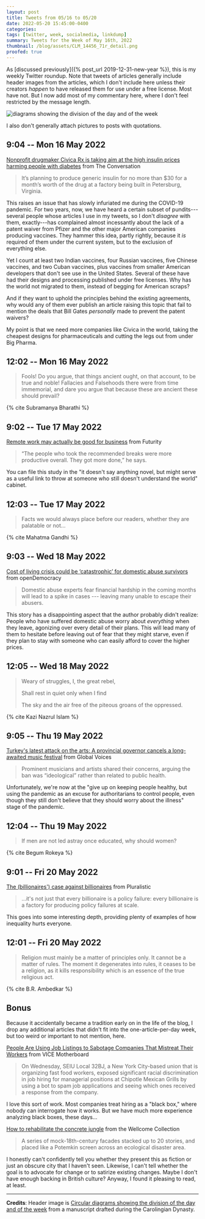 ```yaml
---
layout: post
title: Tweets from 05/16 to 05/20
date: 2022-05-20 15:45:00-0400
categories:
tags: [twitter, week, socialmedia, linkdump]
summary: Tweets for the Week of May 16th, 2022
thumbnail: /blog/assets/CLM_14456_71r_detail.png
proofed: true
---
```


As [discussed previously]({% post_url 2019-12-31-new-year %}), this is my weekly Twitter roundup.  Note that tweets of articles generally include header images from the articles, which I don't include here unless their creators *happen* to have released them for use under a free license.  Most have not.  But I now add most of my commentary here, where I don't feel restricted by the message length.

![diagrams showing the division of the day and of the week](/blog/assets/CLM_14456_71r_detail.png "diagrams showing the division of the day and of the week")

I also don't generally attach pictures to posts with quotations.

## 9:04 -- Mon 16 May 2022

[<i class="fab fa-twitter-square"></i>](https://jcolag.github.io/twitter/1526186705476169729) [Nonprofit drugmaker Civica Rx is taking aim at the high insulin prices harming people with diabetes](https://theconversation.com/nonprofit-drugmaker-civica-rx-is-taking-aim-at-the-high-insulin-prices-harming-people-with-diabetes-182204) from The Conversation

 > It’s planning to produce generic insulin for no more than $30 for a month’s worth of the drug at a factory being built in Petersburg, Virginia.

This raises an issue that has slowly infuriated me during the COVID-19 pandemic.  For two years, now, we have heard a certain subset of pundits---several people whose articles I use in my tweets, so I don't *disagree* with them, exactly---has complained almost incessantly about the lack of a patent waiver from Pfizer and the other major American companies producing vaccines.  They hammer this idea, partly rightly, because it *is* required of them under the current system, but to the exclusion of everything else.

Yet I count at least two Indian vaccines, four Russian vaccines, five Chinese vaccines, and two Cuban vaccines, plus vaccines from smaller American developers that don't see use in the United States.  Several of these have had their designs and processing published under free licenses.  Why has the world not migrated to them, instead of begging for American scraps?

And if they want to uphold the principles behind the existing agreements, why would any of them ever publish an article raising this topic that fail to mention the deals that Bill Gates *personally* made to prevent the patent waivers?

My point is that we need more companies like Civica in the world, taking the cheapest designs for pharmaceuticals and cutting the legs out from under Big Pharma.

## 12:02 -- Mon 16 May 2022

[<i class="fab fa-twitter-square"></i>](https://jcolag.github.io/twitter/1526231500521451527)

 > Fools! Do you argue, that things ancient ought, on that account, to be true and noble! Fallacies and Falsehoods there were from time immemorial, and dare you argue that because these are ancient these should prevail?

{% cite Subramanya Bharathi %}

## 9:02 -- Tue 17 May 2022

[<i class="fab fa-twitter-square"></i>](https://jcolag.github.io/twitter/1526548591170531328) [Remote work may actually be good for business](https://www.futurity.org/remote-work-employees-2736892-2/) from Futurity

 > “The people who took the recommended breaks were more productive overall. They got more done,” he says.

You can file this study in the "it doesn't say anything novel, but might serve as a useful link to throw at someone who still doesn't understand the world" cabinet.

## 12:03 -- Tue 17 May 2022

[<i class="fab fa-twitter-square"></i>](https://jcolag.github.io/twitter/1526594140363972610)

 > Facts we would always place before our readers, whether they are palatable or not...

{% cite Mahatma Gandhi %}

## 9:03 -- Wed 18 May 2022

[<i class="fab fa-twitter-square"></i>](https://jcolag.github.io/twitter/1526911230241275908) [Cost of living crisis could be ‘catastrophic’ for domestic abuse survivors](https://www.opendemocracy.net/en/5050/cost-of-living-crisis-domestic-abuse-financial-violence/) from openDemocracy

 > Domestic abuse experts fear financial hardship in the coming months will lead to a spike in cases --- leaving many unable to escape their abusers.

This story has a disappointing aspect that the author probably didn't realize:  People who have suffered domestic abuse worry about *everything* when they leave, agonizing over every detail of their plans.  This will lead many of them to hesitate before leaving out of fear that they might starve, even if they plan to stay with someone who can easily afford to cover the higher prices.

## 12:05 -- Wed 18 May 2022

[<i class="fab fa-twitter-square"></i>](https://jcolag.github.io/twitter/1526957031290118144)

 > Weary of struggles, I, the great rebel,
 >
 > Shall rest in quiet only when I find
 >
 > The sky and the air free of the piteous groans of the oppressed.

{% cite Kazi Nazrul Islam %}

## 9:05 -- Thu 19 May 2022

[<i class="fab fa-twitter-square"></i>](https://jcolag.github.io/twitter/1527274120798523392) [Turkey's latest attack on the arts: A provincial governor cancels a long-awaited music festival](https://globalvoices.org/2022/05/11/turkeys-latest-attack-on-the-arts-a-provincial-governor-cancels-a-long-awaited-music-festival/) from Global Voices

 > Prominent musicians and artists shared their concerns, arguing the ban was “ideological” rather than related to public health.

Unfortunately, we're now at the "give up on keeping people healthy, but using the pandemic as an excuse for authoritarians to control people, even though they still don't believe that they should worry about the illness" stage of the pandemic.

## 12:04 -- Thu 19 May 2022

[<i class="fab fa-twitter-square"></i>](https://jcolag.github.io/twitter/1527319168462204928)

 > If men are not led astray once educated, why should women?

{% cite Begum Rokeya %}

## 9:01 -- Fri 20 May 2022

[<i class="fab fa-twitter-square"></i>](https://jcolag.github.io/twitter/1527635503096287234) [The (billionaires') case against billionaires](https://pluralistic.net/2022/05/11/a-dent-in-the-universe/#eminently-guillotineable) from Pluralistic

 > ...it's not just that every billionaire is a policy failure: every billionaire is a factory for producing policy failures at scale.

This goes into some interesting depth, providing plenty of examples of how inequality hurts everyone.

## 12:01 -- Fri 20 May 2022

[<i class="fab fa-twitter-square"></i>](https://jcolag.github.io/twitter/1527680801604743168)

 > Religion must mainly be a matter of principles only. It cannot be a matter of rules. The moment it degenerates into rules, it ceases to be a religion, as it kills responsibility which is an essence of the true religious act.

{% cite B.R. Ambedkar %}

## Bonus

Because it accidentally became a tradition early on in the life of the blog, I drop any additional articles that didn't fit into the one-article-per-day week, but too weird or important to not mention, here.

<i class="fas fa-square"></i> [People Are Using Job Listings to Sabotage Companies That Mistreat Their Workers](https://www.vice.com/en/article/g5qaey/people-are-using-job-listings-to-sabotage-companies-that-mistreat-their-workers) from VICE Motherboard

 > On Wednesday, SEIU Local 32BJ, a New York City-based union that is organizing fast food workers, exposed significant racial discrimination in job hiring for managerial positions at Chipotle Mexican Grills by using a bot to spam job applications and seeing which ones received a response from the company.

I love this sort of work.  Most companies treat hiring as a "black box," where nobody can interrogate how it works.  But we have much more experience analyzing black boxes, these days...

[<i class="fab fa-twitter-square"></i>]() [How to rehabilitate the concrete jungle](https://wellcomecollection.org/articles/Ylgt1xAAACEAijOp) from the Wellcome Collection

 > A series of mock-18th-century facades stacked up to 20 stories, and placed like a Potemkin screen across an ecological disaster area.

I honestly can't confidently tell you whether they present this as fiction or just an obscure city that I haven't seen.  Likewise, I can't tell whether the goal is to advocate for change or to satirize existing changes.  Maybe I don't have enough backing in British culture?  Anyway, I found it pleasing to read, at least.

* * *

**Credits**:  Header image is [Circular diagrams showing the division of the day and of the week](https://commons.wikimedia.org/wiki/File:CLM_14456_71r_detail.jpg) from a manuscript drafted during the Carolingian Dynasty.
